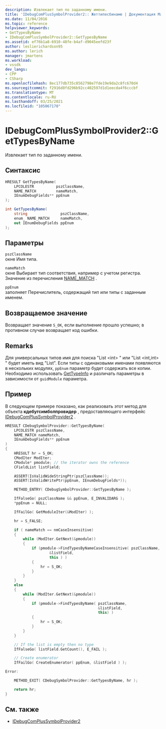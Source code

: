 ```yaml
---
description: Извлекает тип по заданному имени.
title: 'IDebugComPlusSymbolProvider2:: Жеттипесбинаме | Документация Майкрософт'
ms.date: 11/04/2016
ms.topic: reference
helpviewer_keywords:
- GetTypesByName
- IDebugComPlusSymbolProvider2::GetTypesByName
ms.assetid: ef76b1a8-6910-48fe-b4af-d9045eefd23f
author: leslierichardson95
ms.author: lerich
manager: jmartens
ms.workload:
- vssdk
dev_langs:
- CPP
- CSharp
ms.openlocfilehash: 8ec177db735c8562798e7fde19e9da2c8fc670d4
ms.sourcegitcommit: f2916d8fd296b92cc402597d1d1eecda4f6cccbf
ms.translationtype: MT
ms.contentlocale: ru-RU
ms.lasthandoff: 03/25/2021
ms.locfileid: "105067170"
---
```

# <a name="idebugcomplussymbolprovider2gettypesbyname"></a>IDebugComPlusSymbolProvider2::GetTypesByName
Извлекает тип по заданному имени.

## <a name="syntax"></a>Синтаксис

```cpp
HRESULT GetTypesByName(
    LPCOLESTR          pszClassName,
    NAME_MATCH         nameMatch,
    IEnumDebugFields** ppEnum
);
```

```csharp
int GetTypesByName(
    string               pszClassName,
    enum_ NAME_MATCH     nameMatch,
    out IEnumDebugFields ppEnum
);
```

## <a name="parameters"></a>Параметры
`pszClassName`\
окне Имя типа.

`nameMatch`\
окне Выбирает тип соответствия, например с учетом регистра. Значение из перечисления [NAME_MATCH](../../../extensibility/debugger/reference/name-match.md) .

`ppEnum`\
заполняет Перечислитель, содержащий тип или типы с заданным именем.

## <a name="return-value"></a>Возвращаемое значение
Возвращает значение `S_OK`, если выполнение прошло успешно; в противном случае возвращает код ошибки.

## <a name="remarks"></a>Remarks
Для универсальных типов имя для поиска "List \<int> " или "List \<int,int> " будет иметь вид "List". Если типы с одинаковыми именами появляются в нескольких модулях, `ppEnum` параметр будет содержать все копии. Необходимо использовать [GetTypeInfo](../../../extensibility/debugger/reference/idebugfield-gettypeinfo.md) и различать параметры в зависимости от `guidModule` параметра.

## <a name="example"></a>Пример
В следующем примере показано, как реализовать этот метод для объекта **кдебугсимболпровидер** , предоставляющего интерфейс [IDebugComPlusSymbolProvider2](../../../extensibility/debugger/reference/idebugcomplussymbolprovider2.md) .

```cpp
HRESULT CDebugSymbolProvider::GetTypesByName(
    LPCOLESTR pszClassName,
    NAME_MATCH nameMatch,
    IEnumDebugFields** ppEnum
)
{
    HRESULT hr = S_OK;
    CModIter ModIter;
    CModule* pmodule; // the iterator owns the reference
    CFieldList listField;

    ASSERT(IsValidWideStringPtr(pszClassName));
    ASSERT(IsValidWritePtr(ppEnum, IEnumDebugFields*));

    METHOD_ENTRY( CDebugSymbolProvider::GetTypesByName );

    IfFalseGo( pszClassName && ppEnum, E_INVALIDARG );
    *ppEnum = NULL;

    IfFailGo( GetModuleIter(&ModIter) );

    hr = S_FALSE;

    if ( nameMatch == nmCaseInsensitive)
    {
        while (ModIter.GetNext(&pmodule))
        {
            if (pmodule->FindTypesByNameCaseInsensitive( pszClassName,
                    &listField,
                    this ) )
            {
                hr = S_OK;
            }
        }
    }
    else
    {
        while (ModIter.GetNext(&pmodule))
        {
            if (pmodule->FindTypesByName( pszClassName,
                                          &listField,
                                          this) )
            {
                hr = S_OK;
            }
        }
    }

    // If the list is empty then no type
    IfFalseGo( listField.GetCount(), E_FAIL );

    // Create enumerator
    IfFailGo( CreateEnumerator( ppEnum, &listField ) );

Error:

    METHOD_EXIT( CDebugSymbolProvider::GetTypesByName, hr );

    return hr;
}
```

## <a name="see-also"></a>См. также
- [IDebugComPlusSymbolProvider2](../../../extensibility/debugger/reference/idebugcomplussymbolprovider2.md)
